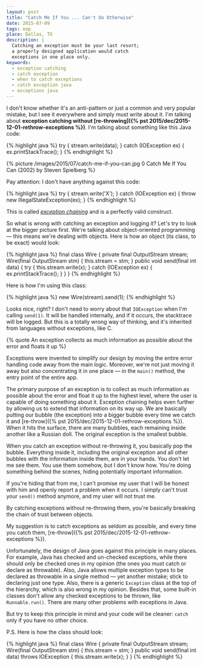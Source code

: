 ```yaml
---
layout: post
title: "Catch Me If You ... Can't Do Otherwise"
date: 2015-07-09
tags: oop
place: Dallas, TX
description: |
  Catching an exception must be your last resort;
  a properly designed application would catch
  exceptions in one place only.
keywords:
  - exception catching
  - catch exception
  - when to catch exceptions
  - catch exception java
  - exceptions java
---
```


I don't know whether it's an anti-pattern or just a common and very popular
mistake, but I see it everywhere and simply must write about it. I'm talking
about **exception catching without
[re-throwing]({% pst 2015/dec/2015-12-01-rethrow-exceptions %})**. I'm talking about something like
this Java code:

{% highlight java %}
try {
  stream.write(data);
} catch (IOException ex) {
  ex.printStackTrace();
}
{% endhighlight %}

<!--more-->

{% picture /images/2015/07/catch-me-if-you-can.jpg 0 Catch Me If You Can (2002) by Steven Spielberg %}

Pay attention: I don't have anything against this code:

{% highlight java %}
try {
  stream.write('X');
} catch (IOException ex) {
  throw new IllegalStateException(ex);
}
{% endhighlight %}

This is called [_exception chaining_](https://en.wikipedia.org/wiki/Exception_chaining)
and is a perfectly valid construct.

So what is wrong with catching an exception and logging it? Let's try to
look at the bigger picture first. We're talking about object-oriented
programming &mdash; this means we're dealing with objects. Here is
how an object (its class, to be exact) would look:

{% highlight java %}
final class Wire {
  private final OutputStream stream;
  Wire(final OutputStream stm) {
    this.stream = stm;
  }
  public void send(final int data) {
    try {
      this.stream.write(x);
    } catch (IOException ex) {
      ex.printStackTrace();
    }
  }
}
{% endhighlight %}

Here is how I'm using this class:

{% highlight java %}
new Wire(stream).send(1);
{% endhighlight %}

Looks nice, right? I don't need to worry about that `IOException` when I'm
calling `send(1)`. It will be handled internally, and if it occurs, the stacktrace
will be logged. But this is a totally wrong way of thinking, and it's inherited
from languages without exceptions, like C.

{% quote An exception collects as much information as possible about the error and floats it up %}

Exceptions were invented to simplify our design by moving the entire
error handling code away from the main logic. Moreover, we're not just moving it away but
also concentrating it in one place &mdash; in the `main()` method, the entry
point of the entire app.

The primary purpose of an exception is to collect as much information as possible
about the error and float it up to the highest level, where the user
is capable of doing something about it. Exception chaining helps even
further by allowing us to extend that information on its way up. We are basically
putting our bubble (the exception) into a bigger bubble every time we
catch it and
[re-throw]({% pst 2015/dec/2015-12-01-rethrow-exceptions %}).
When it hits the surface, there are many bubbles, each remaining
inside another like a Russian doll. The original exception is the
smallest bubble.

When you catch an exception without re-throwing it, you basically pop the bubble.
Everything inside it, including the original exception and all other bubbles
with the information inside them, are in your hands.
You don't let me see them. You use them somehow, but I don't know how. You're
doing something behind the scenes, hiding potentially important information.

If you're hiding that from me, I can't promise my user that I will be honest
with him and openly report a problem when it occurs. I simply can't
trust your `send()` method anymore, and my user will not trust me.

By catching exceptions without re-throwing them, you're basically breaking the
chain of trust between objects.

My suggestion is to catch exceptions as seldom as possible, and every time
you catch them,
[re-throw]({% pst 2015/dec/2015-12-01-rethrow-exceptions %}).

Unfortunately, the design of Java goes against this principle in many places.
For example, Java has checked and un-checked exceptions, while there should only
be checked ones in my opinion (the ones you must catch or declare
as throwable). Also, Java allows multiple exception types to be declared
as throwable in a single method &mdash; yet another mistake; stick to declaring just
one type. Also, there is a generic `Exception` class at the top of the hierarchy,
which is also wrong in my opinion. Besides that, some built-in classes don't
allow any checked exceptions to be thrown, like `Runnable.run()`. There
are many other problems with exceptions in Java.

But try to keep this principle in mind and your code will be cleaner: `catch` only if you have no other choice.

P.S. Here is how the class should look:

{% highlight java %}
final class Wire {
  private final OutputStream stream;
  Wire(final OutputStream stm) {
    this.stream = stm;
  }
  public void send(final int data)
    throws IOException {
    this.stream.write(x);
  }
}
{% endhighlight %}


